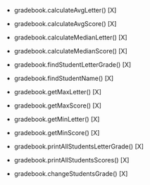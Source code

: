 - gradebook.calculateAvgLetter() [X] 

- gradebook.calculateAvgScore() [X]

- gradebook.calculateMedianLetter() [X]

- gradebook.calculateMedianScore() [X]

- gradebook.findStudentLetterGrade() [X]

- gradebook.findStudentName() [X]

- gradebook.getMaxLetter() [X]

- gradebook.getMaxScore() [X]

- gradebook.getMinLetter() [X]

- gradebook.getMinScore() [X]

- gradebook.printAllStudentsLetterGrade() [X]

- gradebook.printAllStudentsScores() [X]

- gradebook.changeStudentsGrade() [X]